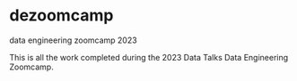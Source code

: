 # dezoomcamp
data engineering zoomcamp 2023

This is all the work completed during the 2023 Data Talks Data Engineering Zoomcamp. 

